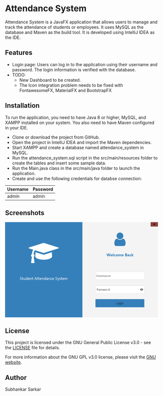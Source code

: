 # Attendance System
Attendance System is a JavaFX application that allows users to manage and track the attendance of students or employees. It uses MySQL as the database and Maven as the build tool. It is developed using IntelliJ IDEA as the IDE.

## Features
- Login page: Users can log in to the application using their username and password. The login information is verified with the database.
- TODO:
    - New Dashboard to be created.
    - The Icon integration problem needs to be fixed with FontawesomeFX, MaterialFX and BootstrapFX
## Installation
To run the application, you need to have Java 8 or higher, MySQL, and XAMPP installed on your system. You also need to have Maven configured in your IDE.

* Clone or download the project from GitHub.
* Open the project in IntelliJ IDEA and import the Maven dependencies.
* Start XAMPP and create a database named attendance_system in MySQL.
* Run the attendance_system.sql script in the src/main/resources folder to create the tables and insert some sample data.
* Run the Main.java class in the src/main/java folder to launch the application.
* Create and use the following credentials for databse connection:

| Username | Password |
| -------- | -------- |
| admin | admin |
## Screenshots

![Attendance System Screenshot](https://github.com/XAPHNE/AttendanceSystem/blob/master/src/main/resources/ScreenshotLoginScreen.jpeg "Login Screen")

## License
This project is licensed under the GNU General Public License v3.0 - see the [LICENSE](/LICENSE) file for details.

For more information about the GNU GPL v3.0 license, please visit the [GNU website](https://www.gnu.org/licenses/gpl-3.0.en.html).

## Author
Subhankar Sarkar
